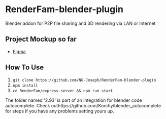 # RenderFam-blender-plugin
Blender addon for P2P file sharing and 3D rendering via LAN or Internet

## Project Mockup so far
- [Figma](https://www.figma.com/file/jUSwQn7ZRuWmToJTdD0E8b/Untitled?node-id=0%3A1)

## How To Use
1. `git clone https://github.com/NG-Joseph/RenderFam-blender-plugin`
2. `npm install`
3. `cd RenderFam/express-server && npm run start`

The folder named '2.93' is part of an integration for blender code autocomplete. Check outhttps://github.com/Korchy/blender_autocomplete for steps if you have any problems setting yours up.
